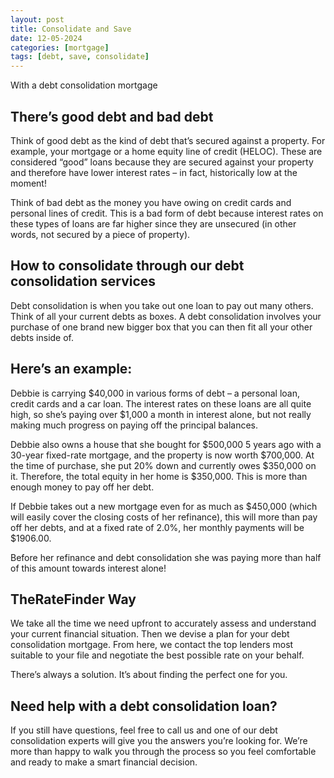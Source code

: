 ```yaml
---
layout: post
title: Consolidate and Save
date: 12-05-2024
categories: [mortgage]
tags: [debt, save, consolidate]
---
```


With a debt consolidation mortgage

## There’s good debt and bad debt

Think of good debt as the kind of debt that’s secured against a property. For example, your mortgage or a home equity line of credit (HELOC). These are considered “good” loans because they are secured against your property and therefore have lower interest rates – in fact, historically low at the moment!

Think of bad debt as the money you have owing on credit cards and personal lines of credit. This is a bad form of debt because interest rates on these types of loans are far higher since they are unsecured (in other words, not secured by a piece of property).

## How to consolidate through our debt consolidation services

Debt consolidation is when you take out one loan to pay out many others. Think of all your current debts as boxes. A debt consolidation involves your purchase of one brand new bigger box that you can then fit all your other debts inside of.

## Here’s an example:

Debbie is carrying $40,000 in various forms of debt – a personal loan, credit cards and a car loan. The interest rates on these loans are all quite high, so she’s paying over $1,000 a month in interest alone, but not really making much progress on paying off the principal balances.

Debbie also owns a house that she bought for $500,000 5 years ago with a 30-year fixed-rate mortgage, and the property is now worth $700,000. At the time of purchase, she put 20% down and currently owes $350,000 on it. Therefore, the total equity in her home is $350,000. This is more than enough money to pay off her debt.

If Debbie takes out a new mortgage even for as much as $450,000 (which will easily cover the closing costs of her refinance), this will more than pay off her debts, and at a fixed rate of 2.0%, her monthly payments will be $1906.00.

Before her refinance and debt consolidation she was paying more than half of this amount towards interest alone!


## TheRateFinder Way

We take all the time we need upfront to accurately assess and understand your current financial situation. Then we devise a plan for your debt consolidation mortgage. From here, we contact the top lenders most suitable to your file and negotiate the best possible rate on your behalf.

There’s always a solution. It’s about finding the perfect one for you.

## Need help with a debt consolidation loan?

If you still have questions, feel free to call us and one of our debt consolidation experts will give you the answers you’re looking for. We’re more than happy to walk you through the process so you feel comfortable and ready to make a smart financial decision.